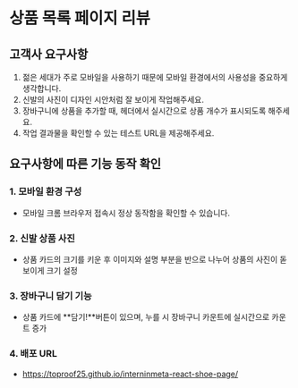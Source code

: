 # 상품 목록 페이지 리뷰

## 고객사 요구사항
1. 젊은 세대가 주로 모바일을 사용하기 때문에 모바일 환경에서의 사용성을 중요하게 생각합니다.
2. 신발의 사진이 디자인 시안처럼 잘 보이게 작업해주세요.
3. 장바구니에 상품을 추가할 때, 헤더에서 실시간으로 상품 개수가 표시되도록 해주세요.
4. 작업 결과물을 확인할 수 있는 테스트 URL을 제공해주세요.

## 요구사항에 따른 기능 동작 확인

### 1. 모바일 환경 구성
- 모바일 크롬 브라우저 접속시 정상 동작함을 확인할 수 있습니다.

### 2. 신발 상품 사진
- 상품 카드의 크기를 키운 후 이미지와 설명 부분을 반으로 나누어 상품의 사진이 돋보이게 크기 설정

### 3. 장바구니 담기 기능
- 상품 카드에 **담기!**버튼이 있으며, 누를 시 장바구니 카운트에 실시간으로 카운트 증가

### 4. 배포 URL
- https://toproof25.github.io/interninmeta-react-shoe-page/

